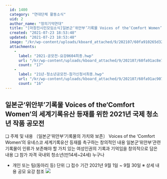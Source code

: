```yaml
---
  id: 1400
  category: "연대단체 활동소식"
  uid: 2
  author_name: "정의기억연대"
  title: "[마창진시민모임소식]일본군‘위안부’기록물 Voices of the‘Comfort Women’의 세계기록유산 등재를 위한 2021년 국제 청소년 작품 공모전"
  created: "2021-07-23 18:53:48"
  updated: "2021-07-23 18:53:48"
  image: "/kr/wp-content/uploads/kboard_attached/9/202107/60fa910265d326277859.jpg"
  attachments: 
    - 
      label: "2021-공모전-요강0604최종.hwp"
      url: "/kr/wp-content/uploads/kboard_attached/9/202107/60fa91ac8e7131789210.hwp"
      count: "17"
    - 
      label: "21년-청소년공모전-참가신청서최종.hwp"
      url: "/kr/wp-content/uploads/kboard_attached/9/202107/60fa91ac907a05738363.hwp"
      count: "16"
---
```

**일본군‘위안부’기록물 Voices of the‘Comfort Women’의 
세계기록유산 등재를 위한
2021년 국제 청소년 작품 공모전**
--------------------------------------------------------------------------------

❏ 주제 및 내용 
 〔일본군‘위안부’기록물의 가치와 보존〕
 Voices of the ‘Comfort Women’의 유네스코 세계기록유산 등재를 촉구하는 창의적인 내용
 일본군‘위안부’관련 기록물이 인류가 보존해야 할 가치 있는 여성인권의 기록과 기억임을 창의적으로 담은 내용
❏ 참가 자격
국내외 청소년(만14세~24세) 누구나
 - 개인 또는 팀(동아리 등) 단위
❏ 접수 기간 
 2021년 9월 1일 ~ 9월 30일 
※ 상세 내용 공모 요강 참조 
 ![](/kr/wp-content/uploads/kboard_attached/9/202107/60fa910265d326277859.jpg)